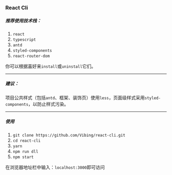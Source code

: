 ### React Cli

##### 推荐使用技术栈：
1. `react`
2. `typescript`
3. `antd`
4. `styled-components`
5. `react-router-dom`

你可以根据喜好来`install`或`uninstall`它们。

---

##### 建议：
项目公共样式（包括`antd`、框架、装饰页）使用`less`，页面级样式采用`styled-components`，以防止样式污染。

---


##### 使用
1. `git clone https://github.com/Vibing/react-cli.git`
2. `cd react-cli`
3. `yarn`
4. `npm run dll`
5. `npm start`

在浏览器地址栏中输入：`localhost:3000`即可访问


